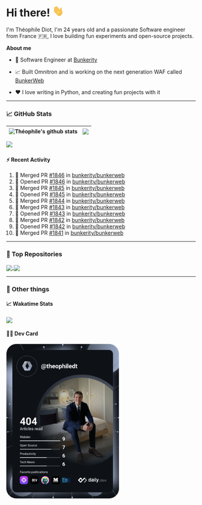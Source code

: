 # Hi there! <img src="./wave.gif" width="30px" height="30px" />

I'm Théophile Diot, I'm 24 years old and a passionate Software engineer from France 🇫🇷, I love building fun experiments and open-source projects.

**About me**

- 💼 Software Engineer at [Bunkerity](https://www.bunkerity.com/)

- 📈 Built Omnitron and is working on the next generation WAF called [BunkerWeb](https://www.bunkerweb.io)

- ❤️ I love writing in Python, and creating fun projects with it

---

### 📈 GitHub Stats

| <img align="center" src="https://github-readme-stats.vercel.app/api?username=TheophileDiot&show_icons=true&include_all_commits=true&theme=algolia&hide_border=true&rank_icon=github" alt="Théophile's github stats" /> | <img align="center" src="https://github-readme-stats.vercel.app/api/top-langs/?username=TheophileDiot&layout=compact&theme=algolia&hide_border=true" /> |
| ---------------------------------------------------------------------------------------------------------------------------------------------------------------------------------------------------------------------- | ------------------------------------------------------------------------------------------------------------------------------------------------------- |

![](https://github-readme-activity-graph.vercel.app/graph?username=TheophileDiot&theme=tokyo-night)

#### :zap: Recent Activity

<!--START_SECTION:activity-->
1. 🎉 Merged PR [#1846](https://github.com/bunkerity/bunkerweb/pull/1846) in [bunkerity/bunkerweb](https://github.com/bunkerity/bunkerweb)
2. 💪 Opened PR [#1846](https://github.com/bunkerity/bunkerweb/pull/1846) in [bunkerity/bunkerweb](https://github.com/bunkerity/bunkerweb)
3. 🎉 Merged PR [#1845](https://github.com/bunkerity/bunkerweb/pull/1845) in [bunkerity/bunkerweb](https://github.com/bunkerity/bunkerweb)
4. 💪 Opened PR [#1845](https://github.com/bunkerity/bunkerweb/pull/1845) in [bunkerity/bunkerweb](https://github.com/bunkerity/bunkerweb)
5. 🎉 Merged PR [#1844](https://github.com/bunkerity/bunkerweb/pull/1844) in [bunkerity/bunkerweb](https://github.com/bunkerity/bunkerweb)
6. 🎉 Merged PR [#1843](https://github.com/bunkerity/bunkerweb/pull/1843) in [bunkerity/bunkerweb](https://github.com/bunkerity/bunkerweb)
7. 💪 Opened PR [#1843](https://github.com/bunkerity/bunkerweb/pull/1843) in [bunkerity/bunkerweb](https://github.com/bunkerity/bunkerweb)
8. 🎉 Merged PR [#1842](https://github.com/bunkerity/bunkerweb/pull/1842) in [bunkerity/bunkerweb](https://github.com/bunkerity/bunkerweb)
9. 💪 Opened PR [#1842](https://github.com/bunkerity/bunkerweb/pull/1842) in [bunkerity/bunkerweb](https://github.com/bunkerity/bunkerweb)
10. 🎉 Merged PR [#1841](https://github.com/bunkerity/bunkerweb/pull/1841) in [bunkerity/bunkerweb](https://github.com/bunkerity/bunkerweb)
<!--END_SECTION:activity-->

---

### 🔧 Top Repositories

<a href="https://github.com/bunkerity/bunkerweb">
  <img align="center" src="https://github-readme-stats.vercel.app/api/pin/?username=Bunkerity&repo=bunkerweb&theme=algolia" />
</a>
<a href="https://github.com/TheophileDiot/Omnitron">
  <img align="center" src="https://github-readme-stats.vercel.app/api/pin/?username=TheophileDiot&repo=Omnitron&theme=algolia" />
</a>

---

### 🎉 Other things

#### 📈 Wakatime Stats

<a href="https://wakatime.com/@theophile_bunkerity">
  <img align="center" src="https://github-readme-stats.vercel.app/api/wakatime?username=3aa5ce41-c253-43d9-8441-a721e446a45f&layout=compact&theme=algolia" />
</a>

#### 👨‍💻 Dev Card

<a href="https://app.daily.dev/TheophileDt">
  <img src="./devcard.svg" width="300" alt="Théophile Diot's Dev Card"/>
</a>
